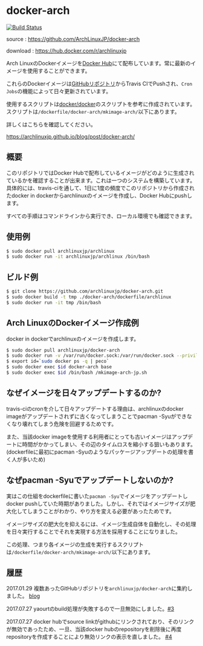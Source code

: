 # docker-arch

[![Build Status](https://travis-ci.org/ArchLinuxJP/docker-archlinux.svg?branch=master)](https://travis-ci.org/ArchLinuxJP/docker-arch)

source : https://github.com/ArchLinuxJP/docker-arch

download : https://hub.docker.com/r/archlinuxjp

Arch LinuxのDockerイメージを[Docker Hub](https://hub.docker.com/r/archlinuxjp)にて配布しています。常に最新のイメージを使用することができます。

これらのDockerイメージは[GitHubリポジトリ](https://github.com/archlinuxjp/docker-arch)からTravis CIでPushされ、`Cron Jobs`の機能によって日々更新されています。

使用するスクリプトは[docker/docker](https://github.com/docker/docker/blob/master/contrib/mkimage-arch.sh)のスクリプトを参考に作成されています。スクリプトは`/dockerfile/docker-arch/mkimage-arch/`以下にあります。

詳しくはこちらを確認してください。

https://archlinuxjp.github.io/blog/post/docker-arch/

## 概要

このリポジトリではDocker Hubで配布しているイメージがどのように生成されているかを確認することが出来ます。これは一つのシステムを構築しています。具体的には、travis-ciを通して、1日に1度の頻度でこのリポジトリから作成されたdocker in dockerからarchlinuxのイメージを作成し、Docker Hubにpushします。

すべての手順はコマンドラインから実行でき、ローカル環境でも確認できます。

## 使用例

```bash
$ sudo docker pull archlinuxjp/archlinux
$ sudo docker run -it archlinuxjp/archlinux /bin/bash
```

## ビルド例

```bash
$ git clone https://github.com/archlinuxjp/docker-arch.git
$ sudo docker build -t tmp ./docker-arch/dockerfile/archlinux
$ sudo docker run -it tmp /bin/bash
```

## Arch LinuxのDockerイメージ作成例

docker in dockerでarchlinuxのイメージを作成します。

```bash
$ sudo docker pull archlinuxjp/docker-arch
$ sudo docker run -v /var/run/docker.sock:/var/run/docker.sock --privileged -d -it archlinuxjp/docker-arch /bin/bash
$ export id=`sudo docker ps -q | peco`
$ sudo docker exec $id docker-arch base
$ sudo docker exec $id /bin/bash /mkimage-arch-jp.sh
```

## なぜイメージを日々アップデートするのか?

travis-ciのcronを介して日々アップデートする理由は、archlinuxのdocker imageがアップデートされずに古くなってしまうことでpacman -Syuができなくなり壊れてしまう危険を回避するためです。

また、当該docker imageを使用する利用者にとっても古いイメージはアップデートに時間がかかってしまい、その辺のタイムロスを縮小する狙いもあります。(dockerfileに最初にpacman -Syuのようなパッケージアップデートの処理を書く人が多いため)

## なぜpacman -Syuでアップデートしないのか?

実はこの仕組をdockerfileに書いた`pacman -Syu`でイメージをアップデートしdocker pushしていた時期がありました。しかし、それではイメージサイズが肥大化してしまうことがわかり、やり方を変える必要があったためです。

イメージサイズの肥大化を抑えるには、イメージ生成自体を自動化し、その処理を日々実行することでそれを実現する方法を採用することになりました。

この処理、つまり各イメージの生成を実行するスクリプトは`/dockerfile/docker-arch/mkimage-arch/`以下にあります。

## 履歴

2017.01.29 複数あったGitHubリポジトリを`archlinuxjp/docker-arch`に集約しました。 [blog](https://archlinuxjp.github.io/blog/post/docker-arch-2/)

2017.07.27 yaourtのbuild処理が失敗するので一旦無効にしました。[#3](https://github.com/ArchLinuxJP/docker-arch/issues/3)

2017.07.27 docker hubでsource linkがgithubにリンクされており、そのリンクが無効であったため、一旦、当該docker hubのrepositoryを削除後に再度repositoryを作成することにより無効リンクの表示を直しました。 [#4](https://github.com/ArchLinuxJP/docker-arch/issues/4)


